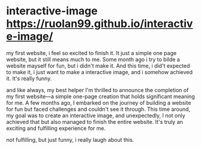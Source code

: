 # interactive-image https://ruolan99.github.io/interactive-image/
my first website, i feel so excited to finish it. It just a simple one page website, 
but it still means much to me. 
Some month ago i try to bilde a website mayself for fun, 
but i didn't make it. And this time, i did't expected to make it, i just want to make a interactive image,
and i somehow achieved it. It's really funny. 

and like always, my best helper
I'm thrilled to announce the completion of my first website—a simple one-page creation that holds significant meaning for me. 
A few months ago, I embarked on the journey of building a website for fun but faced challenges and couldn't see it through. 
This time around, my goal was to create an interactive image, and unexpectedly, I not only achieved that but also managed to finish the entire website. 
It's truly an exciting and fulfilling experience for me.

not fulfilling, but just funny, i really laugh about this.
